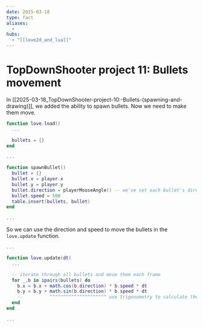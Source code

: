 ```yaml
---
date: 2025-03-18
type: fact
aliases:
  -
hubs:
  - "[[love2d_and_lua]]"
---
```


# TopDownShooter project 11: Bullets movement

In [[2025-03-18_TopDownShooter-project-10:-Bullets-(spawning-and-drawing)]], we added the ability to spawn bullets. Now we need to make them move.

```lua
function love.load()
  ...

  bullets = {}
end

...

function spawnBullet()
  bullet = {}
  bullet.x = player.x
  bullet.y = player.y
  bullet.direction = playerMouseAngle() -- we've set each bullet's direction to the player's mouse angle when it was spawned
  bullet.speed = 500
  table.insert(bullets, bullet)
end

...

```

So we can use the direction and speed to move the bullets in the `love.update` function.

```lua
...

function love.update(dt)
  ...

  -- iterate through all bullets and move them each frame
  for _,b in ipairs(bullets) do
    b.x = b.x + math.cos(b.direction) * b.speed * dt
    b.y = b.y + math.sin(b.direction) * b.speed * dt
    --          ^^^^^^^^^^^^^^^^^^^^^ use trigonometry to calculate the x and y components of the speed with the direction
  end
end

...

```
